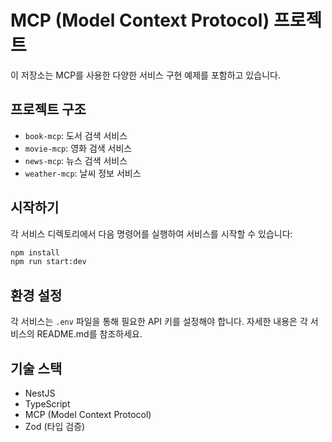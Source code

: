 # MCP (Model Context Protocol) 프로젝트

이 저장소는 MCP를 사용한 다양한 서비스 구현 예제를 포함하고 있습니다.

## 프로젝트 구조

- `book-mcp`: 도서 검색 서비스
- `movie-mcp`: 영화 검색 서비스
- `news-mcp`: 뉴스 검색 서비스
- `weather-mcp`: 날씨 정보 서비스

## 시작하기

각 서비스 디렉토리에서 다음 명령어를 실행하여 서비스를 시작할 수 있습니다:

```bash
npm install
npm run start:dev
```

## 환경 설정

각 서비스는 `.env` 파일을 통해 필요한 API 키를 설정해야 합니다. 자세한 내용은 각 서비스의 README.md를 참조하세요.

## 기술 스택

- NestJS
- TypeScript
- MCP (Model Context Protocol)
- Zod (타입 검증)
